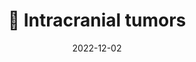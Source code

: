 ---
title: 🧠 Intracranial tumors
date: '2022-12-02'
type: docs
weight: 307
commentable: true
_build:
  render: always
  list: never
show_breadcrumb: true
---